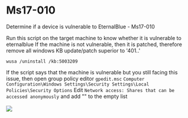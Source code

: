 # Ms17-010
Determine if a device is vulnerable to EternalBlue - Ms17-010

Run this script on the target machine to know whether it is vulnerable to eternalblue
If the machine is not vulnerable, then it is patched, therefore remove all windows KB update/patch superior to '401..'
```
wusa /uninstall /kb:5003209
```
If the script says that the machine is vulnerable but you still facing this issue, then open group policy editor
`gpedit.msc`
`Computer Configuration\Windows Settings\Security Settings\Local Policies\Security Options`
Edit `Network access: Shares that can be accessed anonymously` and add "\" to the empty list<br><br>
<img src="https://cdn.discordapp.com/attachments/782031360217841664/1194019360193384479/image.png?ex=65aed42f&is=659c5f2f&hm=c3caf2ba6aa5dff3215b85cc8f4fa3a4e7a4b39778281b249ff115b8e08d3925&">
